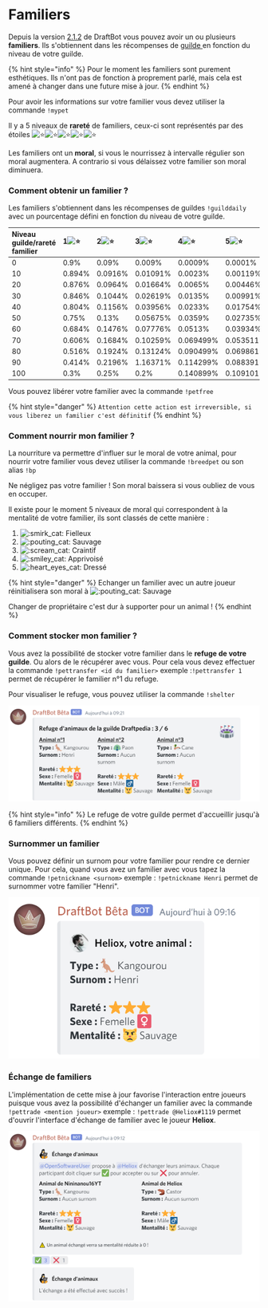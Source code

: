 # Familiers

Depuis la version [2.1.2](https://history.draftbot.com/draftbot-v2/2.1.2) de DraftBot vous pouvez avoir un ou plusieurs **familiers**. Ils s'obtiennent dans les récompenses de [guilde ](guildes.md)en fonction du niveau de votre guilde.

{% hint style="info" %}
Pour le moment les familiers sont purement esthétiques. Ils n'ont pas de fonction à proprement parlé, mais cela est amené à changer dans une future mise à jour.
{% endhint %}

Pour avoir les informations sur votre familier vous devez utiliser la commande `!mypet` 

Il y a 5 niveaux de **rareté** de familiers, ceux-ci sont représentés par des étoiles ![:star:](https://discord.com/assets/141d49436743034a59dec6bd5618675d.svg)![:star:](https://discord.com/assets/141d49436743034a59dec6bd5618675d.svg)![:star:](https://discord.com/assets/141d49436743034a59dec6bd5618675d.svg)![:star:](https://discord.com/assets/141d49436743034a59dec6bd5618675d.svg)![:star:](https://discord.com/assets/141d49436743034a59dec6bd5618675d.svg)

Les familiers ont un **moral**, si vous le nourrissez à intervalle régulier son moral augmentera. A contrario si vous délaissez votre familier son moral diminuera.

### Comment obtenir un familier ?

Les familiers s'obtiennent dans les récompenses de guildes `!guilddaily` avec un pourcentage défini en fonction du niveau de votre guilde.

| Niveau guilde/rareté familier | 1![:star:](https://discord.com/assets/141d49436743034a59dec6bd5618675d.svg) | 2![:star:](https://discord.com/assets/141d49436743034a59dec6bd5618675d.svg) | 3![:star:](https://discord.com/assets/141d49436743034a59dec6bd5618675d.svg) | 4![:star:](https://discord.com/assets/141d49436743034a59dec6bd5618675d.svg) | 5![:star:](https://discord.com/assets/141d49436743034a59dec6bd5618675d.svg) |
| :--- | :--- | :--- | :--- | :--- | :--- |
| 0 | 0.9% | 0.09% | 0.009% | 0.0009% | 0.0001% |
| 10 | 0.894% | 0.0916% | 0.01091% | 0.0023% | 0.00119% |
| 20 | 0.876% | 0.0964% | 0.01664% | 0.0065% | 0.00446% |
| 30 | 0.846% | 0.1044% | 0.02619% | 0.0135% | 0.00991% |
| 40 | 0.804% | 0.1156% | 0.03956% | 0.0233% | 0.01754% |
| 50 | 0.75% | 0.13% | 0.05675% | 0.0359% | 0.02735% |
| 60 | 0.684% | 0.1476% | 0.07776% | 0.0513% | 0.03934% |
| 70 | 0.606% | 0.1684% | 0.10259% | 0.069499% | 0.053511% |
| 80 | 0.516% | 0.1924% | 0.13124% | 0.090499% | 0.069861% |
| 90 | 0.414% | 0.2196% | 1.16371% | 0.114299% | 0.088391% |
| 100 | 0.3% | 0.25% | 0.2% | 0.140899% | 0.109101% |

Vous pouvez libérer votre familier avec la commande `!petfree` 

{% hint style="danger" %}
`Attention cette action est irreversible, si vous liberez un familier c'est définitif`
{% endhint %}

### Comment nourrir mon familier ?

La nourriture va permettre d'influer sur le moral de votre animal, pour nourrir votre familier vous devez utiliser la commande `!breedpet` ou son alias `!bp`

Ne négligez pas votre familier ! Son moral baissera si vous oubliez de vous en occuper.

Il existe pour le moment 5 niveaux de moral qui correspondent à la mentalité de votre familier, ils sont classés de cette manière :

1.  ![:smirk\_cat:](https://discord.com/assets/e25128510c26b0aad9d71bc6cf49df67.svg) Fielleux
2.  ![:pouting\_cat:](https://discord.com/assets/551f9d76028c39299e0bc9bc20cd0e0d.svg) Sauvage
3.  ![:scream\_cat:](https://discord.com/assets/3068417ae7f1a7c5c2ba60ab1aa1fb62.svg) Craintif
4.  ![:smiley\_cat:](https://discord.com/assets/ef2af7fab48463e72a3a7f0f8fb4fb4e.svg) Apprivoisé
5.  ![:heart\_eyes\_cat:](https://discord.com/assets/d4d91a5f31668dd4609a3d7522f722c5.svg) Dressé

{% hint style="danger" %}
Echanger un familier avec un autre joueur réinitialisera son moral à ![:pouting\_cat:](https://discord.com/assets/551f9d76028c39299e0bc9bc20cd0e0d.svg) Sauvage

Changer de propriétaire c'est dur à supporter pour un animal !
{% endhint %}

### Comment stocker mon familier ?

Vous avez la possibilité de stocker votre familier dans le **refuge de votre guilde**. Ou alors de le récupérer avec vous. Pour cela vous devez effectuer la commande `!pettransfer <id du familier>` exemple :`!pettransfer 1` permet de récupérer le familier n°1 du refuge.

Pour visualiser le refuge, vous pouvez utiliser la commande `!shelter`

![Refuge de la guilde Draftpedia](../.gitbook/assets/shelter-pets.png)

{% hint style="info" %}
Le refuge de votre guilde permet d'accueillir jusqu'à 6 familiers différents.
{% endhint %}

### Surnommer un familier

Vous pouvez définir un surnom pour votre familier pour rendre ce dernier unique. Pour cela, quand vous avez un familier avec vous tapez la commande `!petnickname <surnom>` exemple : `!petnickname Henri` permet de surnommer votre familier "Henri".

![Commande !mypet avec affichage du surnom du familier](../.gitbook/assets/rename-pets.png)

###  Échange de familiers

L'implémentation de cette mise à jour favorise l'interaction entre joueurs puisque vous avez la possibilité d'échanger un familier avec la commande `!pettrade <mention joueur>` exemple : `!pettrade @Heliox#1119` permet d'ouvrir l'interface d'échange de familier avec le joueur **Heliox**.

![Menu d&apos;&#xE9;change de familiers](../.gitbook/assets/trade-pets.png)

